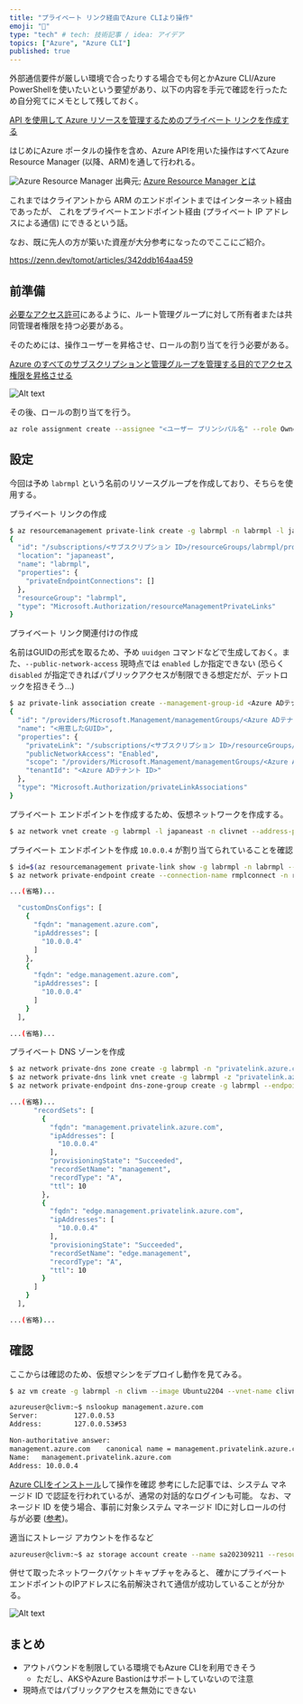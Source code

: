 ```yaml
---
title: "プライベート リンク経由でAzure CLIより操作"
emoji: "🚧"
type: "tech" # tech: 技術記事 / idea: アイデア
topics: ["Azure", "Azure CLI"]
published: true
---
```


外部通信要件が厳しい環境で合ったりする場合でも何とかAzure CLI/Azure PowerShellを使いたいという要望があり、以下の内容を手元で確認を行ったため自分宛てにメモとして残しておく。

[API を使用して Azure リソースを管理するためのプライベート リンクを作成する](https://learn.microsoft.com/ja-jp/azure/azure-resource-manager/management/create-private-link-access-commands?tabs=azure-cli)

はじめにAzure ポータルの操作を含め、Azure APIを用いた操作はすべてAzure Resource Manager (以降、ARM)を通して行われる。

![Azure Resource Manager](/images/1f3283a973bd69/image.png)
出典元; [Azure Resource Manager とは](https://learn.microsoft.com/ja-jp/azure/azure-resource-manager/management/overview#consistent-management-layer)

これまではクライアントから ARM のエンドポイントまではインターネット経由であったが、
これをプライベートエンドポイント経由 (プライベート IP アドレスによる通信) にできるという話。

なお、既に先人の方が築いた資産が大分参考になったのでここにご紹介。

https://zenn.dev/tomot/articles/342ddb164aa459

## 前準備

[必要なアクセス許可](https://learn.microsoft.com/ja-jp/azure/azure-resource-manager/management/create-private-link-access-commands?tabs=azure-cli#required-permissions)にあるように、ルート管理グループに対して所有者または共同管理者権限を持つ必要がある。

そのためには、操作ユーザーを昇格させ、ロールの割り当てを行う必要がある。

[Azure のすべてのサブスクリプションと管理グループを管理する目的でアクセス権限を昇格させる](https://learn.microsoft.com/ja-jp/azure/role-based-access-control/elevate-access-global-admin)

![Alt text](/images/1f3283a973bd69/image-2.png)

その後、ロールの割り当てを行う。

```bash
az role assignment create --assignee "<ユーザー プリンシパル名" --role Owner --scope "/providers/Microsoft.Management/managementGroups/<Azure AD テナントID>"
```

## 設定

今回は予め `labrmpl` という名前のリソースグループを作成しており、そちらを使用する。

プライベート リンクの作成

```bash
$ az resourcemanagement private-link create -g labrmpl -n labrmpl -l japaneast
{
  "id": "/subscriptions/<サブスクリプション ID>/resourceGroups/labrmpl/providers/Microsoft.Authorization/resourceManagementPrivateLinks/labrmpl",
  "location": "japaneast",
  "name": "labrmpl",
  "properties": {
    "privateEndpointConnections": []
  },
  "resourceGroup": "labrmpl",
  "type": "Microsoft.Authorization/resourceManagementPrivateLinks"
}
```

プライベート リンク関連付けの作成

名前はGUIDの形式を取るため、予め `uuidgen` コマンドなどで生成しておく。また、`--public-network-access` 現時点では `enabled` しか指定できない (恐らく `disabled` が指定できればパブリックアクセスが制限できる想定だが、デットロックを招きそう...)

```bash
$ az private-link association create --management-group-id <Azure ADテナント ID> --name <用意したGUID> --privatelink /subscriptions/<サブスクリプション ID>/resourceGroups/labrmpl/providers/Microsoft.Authorization/resourceManagementPrivateLinks/labrmpl --public-network-access enabled
{
  "id": "/providers/Microsoft.Management/managementGroups/<Azure ADテナント ID>/providers/Microsoft.Authorization/privateLinkAssociations/<用意したGUID>",
  "name": "<用意したGUID>",
  "properties": {
    "privateLink": "/subscriptions/<サブスクリプション ID>/resourceGroups/labrmpl/providers/Microsoft.Authorization/resourceManagementPrivateLinks/labrmpl",
    "publicNetworkAccess": "Enabled",
    "scope": "/providers/Microsoft.Management/managementGroups/<Azure ADテナント ID>",
    "tenantId": "<Azure ADテナント ID>"
  },
  "type": "Microsoft.Authorization/privateLinkAssociations"
}
```

プライベート エンドポイントを作成するため、仮想ネットワークを作成する。

```bash
$ az network vnet create -g labrmpl -l japaneast -n clivnet --address-prefixes 10.0.0.0/16 --subnet-name default --subnet-prefixes 10.0.0.0/24
```

プライベート エンドポイントを作成
`10.0.0.4` が割り当てられていることを確認

```bash
$ id=$(az resourcemanagement private-link show -g labrmpl -n labrmpl --query 'id' -o tsv)
$ az network private-endpoint create --connection-name rmplconnect -n rmplpe --private-connection-resource-id $id -g labrmpl --subnet default --group-id ResourceManagement --vnet-name clivnet

...(省略)...

  "customDnsConfigs": [
    {
      "fqdn": "management.azure.com",
      "ipAddresses": [
        "10.0.0.4"
      ]
    },
    {
      "fqdn": "edge.management.azure.com",
      "ipAddresses": [
        "10.0.0.4"
      ]
    }
  ],

...(省略)...

```

プライベート DNS ゾーンを作成

```bash
$ az network private-dns zone create -g labrmpl -n "privatelink.azure.com"
$ az network private-dns link vnet create -g labrmpl -z "privatelink.azure.com" -n dns-link -v clivnet -e false
$ az network private-endpoint dns-zone-group create -g labrmpl --endpoint-name rmplpe -n zone-group --private-dns-zone "privatelink.azure.com" --zone-name rmpl

...(省略)...
      "recordSets": [
        {
          "fqdn": "management.privatelink.azure.com",
          "ipAddresses": [
            "10.0.0.4"
          ],
          "provisioningState": "Succeeded",
          "recordSetName": "management",
          "recordType": "A",
          "ttl": 10
        },
        {
          "fqdn": "edge.management.privatelink.azure.com",
          "ipAddresses": [
            "10.0.0.4"
          ],
          "provisioningState": "Succeeded",
          "recordSetName": "edge.management",
          "recordType": "A",
          "ttl": 10
        }
      ]
    }
  ],

...(省略)...
```

## 確認

ここからは確認のため、仮想マシンをデプロイし動作を見てみる。

```bash
$ az vm create -g labrmpl -n clivm --image Ubuntu2204 --vnet-name clivnet --subnet default --admin-username azureuser --ssh-key-value ~/.ssh/id_rsa.pub
```

```bash
azureuser@clivm:~$ nslookup management.azure.com
Server:         127.0.0.53
Address:        127.0.0.53#53

Non-authoritative answer:
management.azure.com    canonical name = management.privatelink.azure.com.
Name:   management.privatelink.azure.com
Address: 10.0.0.4
```

[Azure CLIをインストール](https://learn.microsoft.com/ja-jp/cli/azure/install-azure-cli-linux?pivots=apt)して操作を確認
参考にした記事では、システム マネージド ID で認証を行われているが、通常の対話的なログインも可能。
なお、マネージド ID を使う場合、事前に対象システム マネージド IDに対しロールの付与が必要 ([参考](https://github.com/MicrosoftDocs/azure-docs/issues/36664))。


適当にストレージ アカウントを作るなど

```bash
azureuser@clivm:~$ az storage account create --name sa202309211 --resource-group labrmpl
```

併せて取ったネットワークパケットキャプチャをみると、
確かにプライベート エンドポイントのIPアドレスに名前解決されて通信が成功していることが分かる。

![Alt text](/images/1f3283a973bd69/image-3.png)

## まとめ

* アウトバウンドを制限している環境でもAzure CLIを利用できそう
  * ただし、AKSやAzure Bastionはサポートしていないので注意
* 現時点ではパブリックアクセスを無効にできない